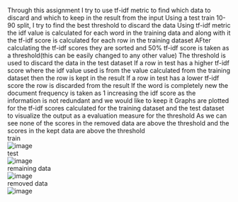 Through this assignment I try to use tf-idf metric to find which data to discard and which to keep in the result from the input
Using a test train 10-90 split, I try to find the best threshold to discard the data
Using tf-idf metric the idf value is calculated for each word in the training data and along with it the tf-idf score is calculated for each row in the training dataset
AFter calculating the tf-idf scores they are sorted and 50% tf-idf score is taken as a threshold(this can be easily changed to any other value)
The threshold is used to discard the data in the test dataset
If a row in test has a higher tf-idf score where the idf value used is from the value calculated from the training dataset then the row is kept in the result
If a row in test has a lower tf-idf score the row is discarded from the result
If the word is completely new the document frequency is taken as 1 increasing the idf score as the information is not redundant and we would like to keep it
Graphs are plotted for the tf-idf scores calculated for the training dataset and the test dataset to visualize the output as a evaluation measure for the threshold
As we can see none of the scores in the removed data are above the threshold and the scores in the kept data are above the threshold
</br>
train
</br>
![image](https://user-images.githubusercontent.com/79400700/233683863-cb024df2-bc65-412d-a818-cf29e7dbc2a1.png)
</br>
test
</br>
![image](https://user-images.githubusercontent.com/79400700/233684257-f70459af-01e2-4ef0-91ce-18f12ae6a88a.png)
</br>
remaining data
</br>
![image](https://user-images.githubusercontent.com/79400700/233684363-002f7d2c-da53-47cb-beeb-e9db2ff0f362.png)
</br>
removed data
</br>
![image](https://user-images.githubusercontent.com/79400700/233684482-f46385eb-be6f-4aa9-89ae-50d382c5029b.png)


